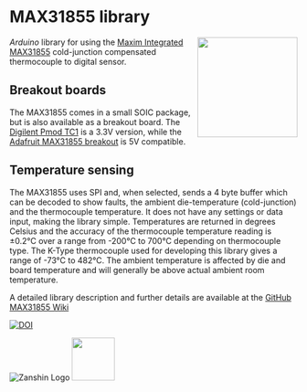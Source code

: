 # MAX31855 library
<img src="https://github.com/SV-Zanshin/MAX31855/blob/master/Images/Digilent_Pmod_TC1.png" width="175" align="right"/> *Arduino* library for using the [Maxim Integrated MAX31855](https://www.maximintegrated.com/en/products/analog/sensors-and-sensor-interface/MAX31855.html) cold-junction compensated thermocouple to digital sensor.

## Breakout boards
The MAX31855 comes in a small SOIC package, but is also available as a breakout board. The [Digilent Pmod TC1](http://store.digilentinc.com/pmodtc1-k-type-thermocouple-module-with-wire/) is a 3.3V version, while the [Adafruit MAX31855 breakout](https://www.adafruit.com/product/269) is 5V compatible.

## Temperature sensing
The MAX31855 uses SPI and, when selected, sends a 4 byte buffer which can be decoded to show faults, the ambient die-temperature (cold-junction) and the thermocouple temperature. It does not have any settings or data input, making the library simple.  Temperatures are returned in degrees Celsius and the accuracy of the thermocouple temperature reading is ±0.2°C over a range from -200°C to 700°C depending on thermocouple type. The K-Type thermocouple used for developing this library gives a range of -73°C to 482°C.
The ambient temperature is affected by die and board temperature and will generally be above actual ambient room temperature.

A detailed library description and further details are available at the [GitHub MAX31855 Wiki](https://github.com/SV-Zanshin/MAX31855/wiki)

[![DOI](https://www.zenodo.org/badge/100047040.svg)](https://www.zenodo.org/badge/latestdoi/100047040)

![Zanshin Logo](https://www.sv-zanshin.com/r/images/site/gif/zanshinkanjitiny.gif) <img src="https://www.sv-zanshin.com/r/images/site/gif/zanshintext.gif" width="75"/>
